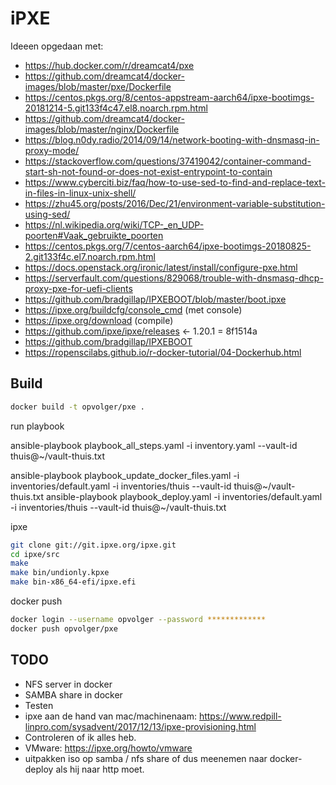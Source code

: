 # iPXE

Ideeen opgedaan met:
- https://hub.docker.com/r/dreamcat4/pxe
- https://github.com/dreamcat4/docker-images/blob/master/pxe/Dockerfile
- https://centos.pkgs.org/8/centos-appstream-aarch64/ipxe-bootimgs-20181214-5.git133f4c47.el8.noarch.rpm.html
- https://github.com/dreamcat4/docker-images/blob/master/nginx/Dockerfile
- https://blog.n0dy.radio/2014/09/14/network-booting-with-dnsmasq-in-proxy-mode/
- https://stackoverflow.com/questions/37419042/container-command-start-sh-not-found-or-does-not-exist-entrypoint-to-contain
- https://www.cyberciti.biz/faq/how-to-use-sed-to-find-and-replace-text-in-files-in-linux-unix-shell/
- https://zhu45.org/posts/2016/Dec/21/environment-variable-substitution-using-sed/
- https://nl.wikipedia.org/wiki/TCP-_en_UDP-poorten#Vaak_gebruikte_poorten
- https://centos.pkgs.org/7/centos-aarch64/ipxe-bootimgs-20180825-2.git133f4c.el7.noarch.rpm.html
- https://docs.openstack.org/ironic/latest/install/configure-pxe.html
- https://serverfault.com/questions/829068/trouble-with-dnsmasq-dhcp-proxy-pxe-for-uefi-clients
- https://github.com/bradgillap/IPXEBOOT/blob/master/boot.ipxe
- https://ipxe.org/buildcfg/console_cmd (met console)
- https://ipxe.org/download (compile)
- https://github.com/ipxe/ipxe/releases <- 1.20.1 = 8f1514a
- https://github.com/bradgillap/IPXEBOOT
- https://ropenscilabs.github.io/r-docker-tutorial/04-Dockerhub.html

## Build

```bash
docker build -t opvolger/pxe .
```

run playbook

ansible-playbook playbook_all_steps.yaml -i inventory.yaml --vault-id thuis@~/vault-thuis.txt

ansible-playbook playbook_update_docker_files.yaml -i inventories/default.yaml  -i inventories/thuis --vault-id thuis@~/vault-thuis.txt
ansible-playbook playbook_deploy.yaml -i inventories/default.yaml  -i inventories/thuis --vault-id thuis@~/vault-thuis.txt




ipxe

```bash
git clone git://git.ipxe.org/ipxe.git
cd ipxe/src
make
make bin/undionly.kpxe
make bin-x86_64-efi/ipxe.efi
```

docker push

```bash
docker login --username opvolger --password *************
docker push opvolger/pxe
```

## TODO

- NFS server in docker
- SAMBA share in docker
- Testen
- ipxe aan de hand van mac/machinenaam: https://www.redpill-linpro.com/sysadvent/2017/12/13/ipxe-provisioning.html
- Controleren of ik alles heb.
- VMware: https://ipxe.org/howto/vmware
- uitpakken iso op samba / nfs share of dus meenemen naar docker-deploy als hij naar http moet.

